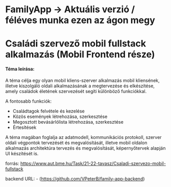 # FamilyApp -> Aktuális verzió / féléves munka ezen az ágon megy

# **Családi szervező mobil fullstack alkalmazás (Mobil Frontend része)**

#### **Téma leírása:** 

A téma célja egy olyan mobil kliens-szerver alkalmazás mobil kliensének, illetve kiszolgáló oldali alkalmazásának a megtervezése és elkészítése, amely családok életének szervezését segíti különböző funkciókkal. 

A fontosabb funkciók:

- Családtagok felvétele és kezelése
- Közös események létrehozása, szerkesztése
- Megosztott bevásárlólista létrehozása, szerkesztése
- Értesítések

A téma magában foglalja az adatmodell, kommunikációs protokoll, szerver oldali végpontok tervezését és megvalósítását, illetve mobil oldalon alkalmazás architektúra tervezés és megvalósítását, képernyőtervek alapján UI készítését is.

forrás: https://www.aut.bme.hu/Task/21-22-tavasz/Csaladi-szervezo-mobil-fullstack

backend URL: - (https://github.com/VPeterB/family-app-backend)
